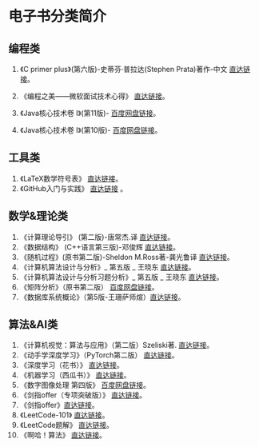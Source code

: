 # 电子书分类简介

## 编程类

1. 《C primer plus》(第六版)-史蒂芬·普拉达(Stephen Prata)著作-中文   [直达链接](https://github.com/LiangshouX/Ebooks-and-Sources/blob/main/Ebooks/%E7%BC%96%E7%A8%8B%E7%B1%BB/C_Primer_Plus_%E7%AC%AC6%E7%89%88_%E4%B8%AD%E6%96%87%E7%89%88_%E7%BE%8E-%E5%8F%B2%E8%92%82%E8%8A%AC%C2%B7%E6%99%AE%E6%8B%89%E8%BE%BE-StephenPrata%5B%E8%91%97%5D-%E5%A7%9C%E4%BD%91%5B%E8%AF%91%5D.pdf)。

2. 《编程之美——微软面试技术心得》 [直达链接](https://github.com/LiangshouX/Ebooks-and-Sources/blob/main/Ebooks/编程类/编程之美_编程之美小组.pdf)。
3. 《Java核心技术卷 I》(第11版)-  [百度网盘链接](https://pan.baidu.com/s/1UFYU_LmvSb_G1Ik5j-X9EA?pwd=1111 )。
4. 《Java核心技术卷 I》(第10版)-  [百度网盘链接](https://pan.baidu.com/s/1X5WCtlJMB1kVX_LvS1nEAg?pwd=1111 )。



## 工具类

1. 《LaTeX数学符号表》  [直达链接](https://github.com/LiangshouX/Ebooks-and-Sources/blob/main/Ebooks/工具类/LATEX数学符号表.pdf)。
1. 《GitHub入门与实践》 [直达链接](https://github.com/LiangshouX/Ebooks-and-Sources/blob/main/Ebooks/工具类/GitHub入门与实践.pdf) 。



## 数学&理论类

1. 《计算理论导引》 (第二版)-唐常杰.译  [直达链接](https://github.com/LiangshouX/Ebooks-and-Sources/blob/main/Ebooks/数学%26理论类/[计算理论导引（第2版）唐常杰.译.扫描版.pdf)。
2. 《数据结构》 (C++语言第三版)-邓俊辉  [直达链接](https://github.com/LiangshouX/Ebooks-and-Sources/blob/main/Ebooks/数学%26理论类/数据结构-Cpp语言-第三版-邓俊辉.pdf)。
3. 《随机过程》(原书第二版)-Sheldon M.Ross著-龚光鲁译 [直达链接](https://github.com/LiangshouX/Ebooks-and-Sources/blob/main/Ebooks/数学%26理论类/随机过程扫描书.pdf)。
3. 《计算机算法设计与分析》_ 第五版 _ 王晓东  [直达链接](https://github.com/LiangshouX/Ebooks-and-Sources/blob/main/Ebooks/数学%26理论类/计算机算法设计与分析_第5版_王晓东.pdf)。
3. 《计算机算法设计与分析习题分析》_ 第五版 _ 王晓东  [直达链接](https://github.com/LiangshouX/Ebooks-and-Sources/blob/main/Ebooks/数学%26理论类/计算机算法设计与分析习题解答_第5版_王晓东.pdf)。
6. 《矩阵分析》（原书第二版）  [百度网盘链接](https://pan.baidu.com/s/1Pfl273soFwIyR_251fW8fw?pwd=1111 )。
7. 《数据库系统概论》（第5版-王珊萨师煊）[直达链接](https://github.com/LiangshouX/Ebooks-and-Sources/blob/main/Ebooks/数学%26理论类/数据库系统概论-第5版-王珊萨师煊.pdf)。





## 算法&AI类

1. 《计算机视觉：算法与应用》（第二版）Szeliski著.  [直达链接](https://github.com/LiangshouX/Ebooks-and-Sources/tree/main/Ebooks/算法%26AI类)。
2. 《动手学深度学习》（PyTorch第二版）  [直达链接](https://github.com/LiangshouX/Ebooks-and-Sources/tree/main/Ebooks/算法%26AI类)。
3. 《深度学习（花书）》  [直达链接](https://github.com/LiangshouX/Ebooks-and-Sources/tree/main/Ebooks/算法%26AI类/深度学习_花书-zh.pdf)。
4. 《机器学习（西瓜书）》 [直达链接](https://github.com/LiangshouX/Ebooks-and-Sources/blob/main/Ebooks/算法%26AI类/西瓜书.pdf)。
5. 《数字图像处理 第四版》  [百度网盘链接](https://pan.baidu.com/s/1QldrRKIF1XjX8FRTpa7Vsg?pwd=1111 )。
5.  《剑指offer（专项突破版）》   [直达链接](https://github.com/LiangshouX/Ebooks-and-Sources/blob/main/Ebooks/算法%26AI类/剑指Offer_专项突破版：数据结构与算法名企面试题精讲-_何海涛.pdf)。
6. 《剑指offer》[直达链接](https://github.com/LiangshouX/Ebooks-and-Sources/blob/main/Ebooks/算法%26AI类/剑指Offer-名企面试官精讲典型编程题_何海涛.pdf)。
7. 《LeetCode-101》  [直达链接](https://github.com/LiangshouX/Ebooks-and-Sources/blob/main/Ebooks/算法%26AI类/LeetCode101_Cpp.pdf)。
8.  《LeetCode题解》  [直达链接](https://github.com/LiangshouX/Ebooks-and-Sources/blob/main/Ebooks/算法%26AI类/LeetCode刷题题解答案.pdf)。
9. 《啊哈！算法》  [直达链接](https://github.com/LiangshouX/Ebooks-and-Sources/blob/main/Ebooks/算法%26AI类/啊哈！算法.pdf)。

